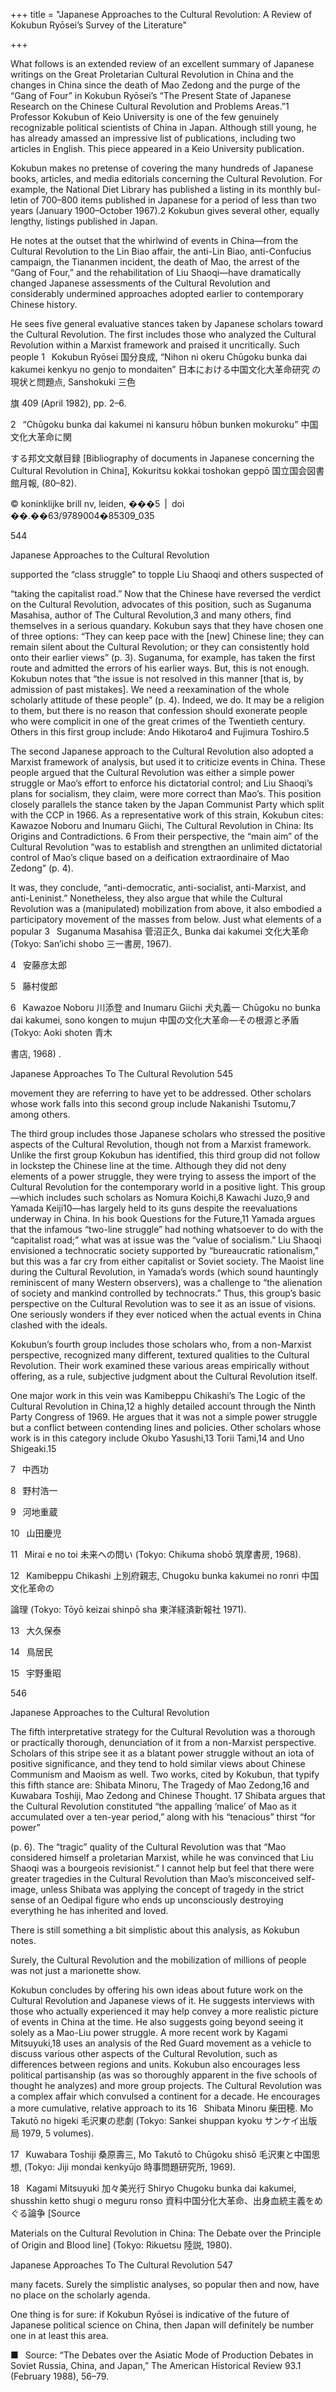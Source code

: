 +++
title = "Japanese Approaches to the Cultural Revolution: A Review of Kokubun Ryōsei’s Survey of the Literature"

+++

What follows is an extended review of an excellent summary of Japanese writings on the Great Proletarian Cultural Revolution in China and the changes in China since the death of Mao Zedong and the purge of the “Gang of Four” in Kokubun Ryōsei’s “The Present State of Japanese Research on the Chinese Cultural Revolution and Problems Areas.”1 Professor Kokubun of Keio University is one of the few genuinely recognizable political scientists of China in Japan. Although still young, he has already amassed an impressive list of publications, including two articles in English. This piece appeared in a Keio University publication. 

Kokubun makes no pretense of covering the many hundreds of Japanese books, articles, and media editorials concerning the Cultural Revolution. For example, the National Diet Library has published a listing in its monthly bul-letin of 700–800 items published in Japanese for a period of less than two years \(January 1900–October 1967\).2 Kokubun gives several other, equally lengthy, listings published in Japan. 

He notes at the outset that the whirlwind of events in China—from the Cultural Revolution to the Lin Biao affair, the anti-Lin Biao, anti-Confucius campaign, the Tiananmen incident, the death of Mao, the arrest of the “Gang of Four,” and the rehabilitation of Liu Shaoqi—have dramatically changed Japanese assessments of the Cultural Revolution and considerably undermined approaches adopted earlier to contemporary Chinese history. 

He sees five general evaluative stances taken by Japanese scholars toward the Cultural Revolution. The first includes those who analyzed the Cultural Revolution within a Marxist framework and praised it uncritically. Such people 1  Kokubun Ryōsei 国分良成, “Nihon ni okeru Chūgoku bunka dai kakumei kenkyu no genjo to mondaiten” 日本における中国文化大革命研究 の現状と問題点, Sanshokuki  三色

旗 409 \(April 1982\), pp. 2–6. 

2  “Chūgoku bunka dai kakumei ni kansuru hōbun bunken mokuroku”  中国文化大革命に関

する邦文文献目録 \[Bibliography of documents in Japanese concerning the Cultural Revolution in China\], Kokuritsu kokkai toshokan geppō  国立国会図書館月報, \(80–82\). 

© koninklijke brill nv, leiden, ���5 | doi ��.��63/9789004�85309\_035

544

Japanese Approaches to the Cultural Revolution

supported the “class struggle” to topple Liu Shaoqi and others suspected of 

“taking the capitalist road.” Now that the Chinese have reversed the verdict on the Cultural Revolution, advocates of this position, such as Suganuma Masahisa, author of The Cultural Revolution,3 and many others, find themselves in a serious quandary. Kokubun says that they have chosen one of three options: “They can keep pace with the \[new\] Chinese line; they can remain silent about the Cultural Revolution; or they can consistently hold onto their earlier views” \(p. 3\). Suganuma, for example, has taken the first route and admitted the errors of his earlier ways. But, this is not enough. Kokubun notes that “the issue is not resolved in this manner \[that is, by admission of past mistakes\]. We need a reexamination of the whole scholarly attitude of these people” \(p. 4\). Indeed, we do. It may be a religion to them, but there is no reason that confession should exonerate people who were complicit in one of the great crimes of the Twentieth century. Others in this first group include: Ando Hikotaro4 and Fujimura Toshiro.5

The second Japanese approach to the Cultural Revolution also adopted a Marxist framework of analysis, but used it to criticize events in China. These people argued that the Cultural Revolution was either a simple power struggle or Mao’s effort to enforce his dictatorial control; and Liu Shaoqi’s plans for socialism, they claim, were more correct than Mao’s. This position closely parallels the stance taken by the Japan Communist Party which split with the CCP in 1966. As a representative work of this strain, Kokubun cites: Kawazoe Noboru and Inumaru Giichi, The Cultural Revolution in China: Its Origins and Contradictions.  6 From their perspective, the “main aim” of the Cultural Revolution “was to establish and strengthen an unlimited dictatorial control of Mao’s clique based on a deification extraordinaire of Mao Zedong” \(p. 4\). 

It was, they conclude, “anti-democratic, anti-socialist, anti-Marxist, and anti-Leninist.” Nonetheless, they also argue that while the Cultural Revolution was a \(manipulated\) mobilization from above, it also embodied a participatory movement of the masses from below. Just what elements of a popular 3  Suganuma Masahisa 菅沼正久, Bunka dai kakumei  文化大革命 \(Tokyo: San’ichi shobo 三一書房, 1967\). 

4  安藤彦太郎

5  藤村俊郎

6  Kawazoe Noboru 川添登 and Inumaru Giichi 犬丸義一 Chūgoku no bunka dai kakumei, sono kongen to mujun  中国の文化大革命—その根源と矛盾  \(Tokyo: Aoki shoten 青木 

書店, 1968\) . 

Japanese Approaches To The Cultural Revolution 545

movement they are referring to have yet to be addressed. Other scholars whose work falls into this second group include Nakanishi Tsutomu,7 among others. 

The third group includes those Japanese scholars who stressed the positive aspects of the Cultural Revolution, though not from a Marxist framework. Unlike the first group Kokubun has identified, this third group did not follow in lockstep the Chinese line at the time. Although they did not deny elements of a power struggle, they were trying to assess the import of the Cultural Revolution for the contemporary world in a positive light. This group—which includes such scholars as Nomura Koichi,8 Kawachi Juzo,9 and Yamada Keiji10—has largely held to its guns despite the reevaluations underway in China. In his book Questions for the Future,11 Yamada argues that the infamous “two-line struggle” had nothing whatsoever to do with the “capitalist road;” what was at issue was the “value of socialism.” Liu Shaoqi envisioned a technocratic society supported by “bureaucratic rationalism,” but this was a far cry from either capitalist or Soviet society. The Maoist line during the Cultural Revolution, in Yamada’s words \(which sound hauntingly reminiscent of many Western observers\), was a challenge to “the alienation of society and mankind controlled by technocrats.” Thus, this group’s basic perspective on the Cultural Revolution was to see it as an issue of visions. One seriously wonders if they ever noticed when the actual events in China clashed with the ideals. 

Kokubun’s fourth group includes those scholars who, from a non-Marxist perspective, recognized many different, textured qualities to the Cultural Revolution. Their work examined these various areas empirically without offering, as a rule, subjective judgment about the Cultural Revolution itself. 

One major work in this vein was Kamibeppu Chikashi’s The Logic of the Cultural Revolution in China,12 a highly detailed account through the Ninth Party Congress of 1969. He argues that it was not a simple power struggle but a conflict between contending lines and policies. Other scholars whose work is in this category include Okubo Yasushi,13 Torii Tami,14 and Uno Shigeaki.15

7  中西功

8  野村浩一

9  河地重蔵

10  山田慶児

11  Mirai e no toi 未来への問い \(Tokyo: Chikuma shobō 筑摩書房, 1968\). 

12  Kamibeppu Chikashi 上別府親志, Chugoku bunka kakumei no ronri  中国文化革命の

論理 \(Tokyo: Tōyō keizai shinpō sha 東洋経済新報社 1971\). 

13  大久保泰

14  鳥居民

15  宇野重昭

546

Japanese Approaches to the Cultural Revolution

The fifth interpretative strategy for the Cultural Revolution was a thorough or practically thorough, denunciation of it from a non-Marxist perspective. Scholars of this stripe see it as a blatant power struggle without an iota of positive significance, and they tend to hold similar views about Chinese Communism and Maoism as well. Two works, cited by Kokubun, that typify this fifth stance are: Shibata Minoru, The Tragedy of Mao Zedong,16 and Kuwabara Toshiji, Mao Zedong and Chinese Thought.  17 Shibata argues that the Cultural Revolution constituted “the appalling ‘malice’ of Mao as it accumulated over a ten-year period,” along with his “tenacious” thirst “for power” 

\(p. 6\). The “tragic” quality of the Cultural Revolution was that “Mao considered himself a proletarian Marxist, while he was convinced that Liu Shaoqi was a bourgeois revisionist.” I cannot help but feel that there were greater tragedies in the Cultural Revolution than Mao’s misconceived self-image, unless Shibata was applying the concept of tragedy in the strict sense of an Oedipal figure who ends up unconsciously destroying everything he has inherited and loved. 

There is still something a bit simplistic about this analysis, as Kokubun notes. 

Surely, the Cultural Revolution and the mobilization of millions of people was not just a marionette show. 

Kokubun concludes by offering his own ideas about future work on the Cultural Revolution and Japanese views of it. He suggests interviews with those who actually experienced it may help convey a more realistic picture of events in China at the time. He also suggests going beyond seeing it solely as a Mao-Liu power struggle. A more recent work by Kagami Mitsuyuki,18 uses an analysis of the Red Guard movement as a vehicle to discuss various other aspects of the Cultural Revolution, such as differences between regions and units. Kokubun also encourages less political partisanship \(as was so thoroughly apparent in the five schools of thought he analyzes\) and more group projects. The Cultural Revolution was a complex affair which convulsed a continent for a decade. He encourages a more cumulative, relative approach to its 16  Shibata Minoru 柴田穂. Mo Takutō no higeki  毛沢東の悲劇 \(Tokyo: Sankei shuppan kyoku サンケイ出版局 1979, 5 volumes\). 

17  Kuwabara Toshiji 桑原壽三, Mo Takutō to Chūgoku shisō  毛沢東と中国思想, \(Tokyo: Jiji mondai kenkyūjo 時事問題研究所, 1969\). 

18  Kagami Mitsuyuki  加々美光行 Shiryo Chugoku bunka dai kakumei, shusshin ketto shugi o meguru ronso  資料中国分化大革命、出身血統主義をめぐる論争 \[Source 

Materials on the Cultural Revolution in China: The Debate over the Principle of Origin and Blood line\] \(Tokyo: Rikuetsu 陸説, 1980\). 

Japanese Approaches To The Cultural Revolution 547

many facets. Surely the simplistic analyses, so popular then and now, have no place on the scholarly agenda. 

One thing is for sure: if Kokubun Ryōsei is indicative of the future of Japanese political science on China, then Japan will definitely be number one in at least this area. 

■  Source: “The Debates over the Asiatic Mode of Production Debates in Soviet Russia, China, and Japan,” The American Historical Review 93.1 \(February 1988\), 56–79. 
